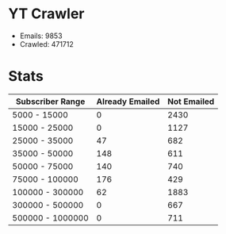 # YT Crawler
- Emails: 9853
- Crawled: 471712

# Stats
| Subscriber Range  | Already Emailed | Not Emailed |
|-------|-------|-------|
| 5000 - 15000 | 0 | 2430 |
| 15000 - 25000 | 0 | 1127 |
| 25000 - 35000 | 47 | 682 |
| 35000 - 50000 | 148 | 611 |
| 50000 - 75000 | 140 | 740 |
| 75000 - 100000 | 176 | 429 |
| 100000 - 300000 | 62 | 1883 |
| 300000 - 500000 | 0 | 667 |
| 500000 - 1000000 | 0 | 711 |
